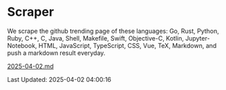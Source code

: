 # Scraper

We scrape the github trending page of these languages: Go, Rust, Python, Ruby, C++, C, Java, Shell, Makefile, Swift, Objective-C, Kotlin, Jupyter-Notebook, HTML, JavaScript, TypeScript, CSS, Vue, TeX, Markdown, and push a markdown result everyday.

[2025-04-02.md](https://github.com/yangwenmai/github-trending-backup/blob/master/2025-04-02.md)

Last Updated: 2025-04-02 04:00:16